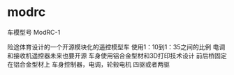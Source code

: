 # modrc     

车模型号  ModRC-1

险途体育设计的一个开源模块化的遥控模型车
使用1：10到1：35之间的比例
电调和接收机遥控器未来也要开源
车身使用铝合金型材和3D打印技术设计
前后桥固定在铝合金型材上
车身控制器，电调，轮毂电机
四驱或者两驱
